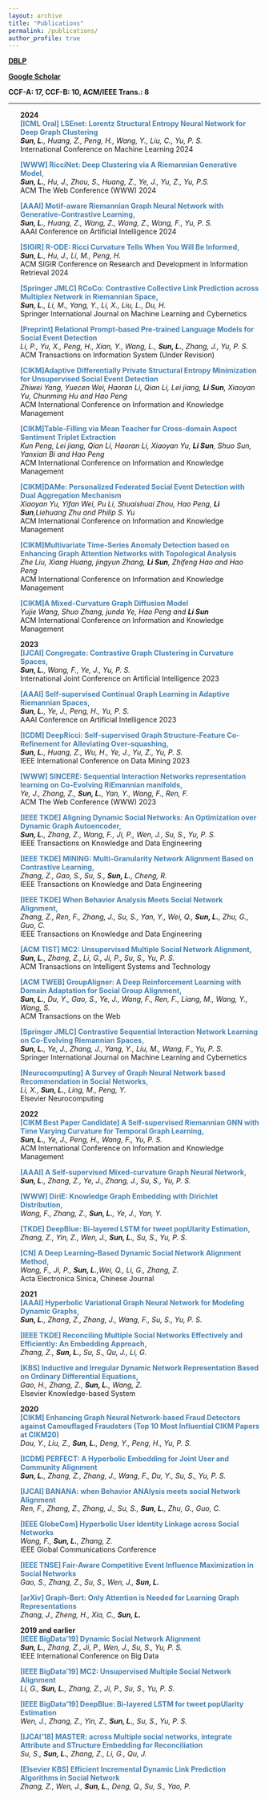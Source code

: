 ```yaml
---
layout: archive
title: "Publications"
permalink: /publications/
author_profile: true
---
```

**[DBLP](https://dblp.org/pid/57/2405-8.html)**

**[Google Scholar](https://scholar.google.com.hk/citations?user=df8FxPAAAAAJ)**

**CCF-A: 17, CCF-B: 10, ACM/IEEE Trans.: 8**

----
<html lang="">
<tr>
<td style="text-align: left;border: none;">
        <!--右侧内容-->
        <ul style="list-style-type: none;">
            <li><strong>2024</strong></li>
            <span style="color:rgb(70,130,180); font-weight:bold;"><li><strong>[ICML Oral]</strong>  LSEnet: Lorentz Structural Entropy Neural Network for Deep Graph Clustering</li></span>
            <li><em><strong>Sun, L.</strong>, Huang, Z., Peng, H., Wang, Y., Liu, C., Yu, P. S.</em></li>
            <li>International Conference on Machine Learning 2024</li>
        </ul>
</td>
</tr>
<tr>
    <td style="text-align: left;border: none;">
        <ul style="list-style-type: none;">
            <span style="color:rgb(70,130,180); font-weight:bold;"><li><strong>[WWW]</strong>  RicciNet: Deep Clustering via A Riemannian Generative Model,</li></span>
            <li><em><strong>Sun, L.</strong>, Hu, J., Zhou, S., Huang, Z., Ye, J., Yu, Z., Yu, P.S.</em></li>
            <li>ACM The Web Conference (WWW) 2024</li>
        </ul>
    </td>
</tr>
<tr>
    <td style="text-align: left;border: none;">
        <ul style="list-style-type: none;">
            <span style="color:rgb(70,130,180); font-weight:bold;"><li><strong>[AAAI]</strong>  Motif-aware Riemannian Graph Neural Network with Generative-Contrastive Learning,</li></span>
            <li><em><strong>Sun, L.</strong>, Huang, Z., Wang, Z., Wang, Z., Wang, F., Yu, P. S.</em></li>
            <li>AAAI Conference on Artificial Intelligence 2024</li>
        </ul>
    </td>
</tr>
<tr>
    <td style="text-align: left;border: none;">
        <ul style="list-style-type: none;">
            <span style="color:rgb(70,130,180); font-weight:bold;"><li><strong>[SIGIR]</strong>  R-ODE: Ricci Curvature Tells When You Will Be Informed,</li></span>
            <li><em><strong>Sun, L.</strong>, Hu, J., Li, M., Peng, H.</em></li>
            <li>ACM SIGIR Conference on Research and Development in Information Retrieval 2024</li>
        </ul>
    </td>
</tr>
<tr>
    <td style="text-align: left;border: none;">
        <ul style="list-style-type: none;">
            <span style="color:rgb(70,130,180); font-weight:bold;"><li><strong>[Springer JMLC]</strong>  RCoCo: Contrastive Collective Link Prediction across Multiplex Network in Riemannian Space,</li></span>
            <li><em><strong>Sun, L.</strong>, Li, M., Yang, Y., Li, X., Liu, L., Du, H.</em></li>
            <li>Springer International Journal on Machine Learning and Cybernetics</li>
        </ul>
    </td>
</tr>
<tr>
    <td style="text-align: left;border: none;">
        <ul style="list-style-type: none;">
            <span style="color:rgb(70,130,180); font-weight:bold;"><li><strong>[Preprint]</strong>  Relational Prompt-based Pre-trained Language Models for Social Event Detection</li></span>
            <li><em>Li, P., Yu, X., Peng, H., Xian, Y., Wang, L., <strong>Sun, L.</strong>, Zhang, J., Yu, P. S.</em></li>
            <li>ACM Transactions on Information System (Under Revision)</li>
        </ul>
    </td>
</tr>
<tr>
    <td style="text-align: left;border: none;">
        <ul style="list-style-type: none;">
            <span style="color:rgb(70,130,180); font-weight:bold;"><li><strong>[CIKM]</strong>Adaptive Differentially Private Structural Entropy Minimization for Unsupervised Social Event Detection</li></span>
            <li><em>Zhiwei Yang, Yuecen Wei, Haoran Li, Qian Li, Lei jiang, <strong>Li Sun</strong>, Xiaoyan Yu, Chunming Hu and Hao Peng</em></li>
            <li>ACM International Conference on Information and Knowledge Management</li>
        </ul>
    </td>
</tr>
<tr>
    <td style="text-align: left;border: none;">
        <ul style="list-style-type: none;">
            <span style="color:rgb(70,130,180); font-weight:bold;"><li><strong>[CIKM]</strong>Table-Filling via Mean Teacher for Cross-domain Aspect Sentiment Triplet Extraction</li></span>
            <li><em>Kun Peng, Lei jiang, Qian Li, Haoran Li, Xiaoyan Yu, <strong>Li Sun</strong>, Shuo Sun, Yanxian Bi and Hao Peng</em></li>
            <li>ACM International Conference on Information and Knowledge Management</li>
        </ul>
    </td>
</tr>
<tr>
    <td style="text-align: left;border: none;">
        <ul style="list-style-type: none;">
            <span style="color:rgb(70,130,180); font-weight:bold;"><li><strong>[CIKM]</strong>DAMe: Personalized Federated Social Event Detection with Dual Aggregation Mechanism</li></span>
            <li><em>Xiaoyan Yu, Yifan Wei, Pu Li, Shuaishuai Zhou, Hao Peng, <strong>Li Sun</strong>,Liehuang Zhu and Philip S. Yu</em></li>
            <li>ACM International Conference on Information and Knowledge Management</li>
        </ul>
    </td>
</tr>
<tr>
    <td style="text-align: left;border: none;">
        <ul style="list-style-type: none;">
            <span style="color:rgb(70,130,180); font-weight:bold;"><li><strong>[CIKM]</strong>Multivariate Time-Series Anomaly Detection based on Enhancing Graph Attention Networks with Topological Analysis</li></span>
            <li><em>Zhe Liu, Xiang Huang, jingyun Zhang, <strong>Li Sun</strong>, Zhifeng Hao and Hao Peng</em></li>
            <li>ACM International Conference on Information and Knowledge Management</li>
        </ul>
    </td>
</tr>
<tr>
    <td style="text-align: left;border: none;">
        <ul style="list-style-type: none;">
            <span style="color:rgb(70,130,180); font-weight:bold;"><li><strong>[CIKM]</strong>A Mixed-Curvature Graph Diffusion Model</li></span>
            <li><em>Yujie Wang, Shuo Zhang, junda Ye, Hao Peng and <strong>Li Sun</strong></em></li>
            <li>ACM International Conference on Information and Knowledge Management</li>
        </ul>
    </td>
</tr>
<tr>
    <td style="text-align: left;border: none;">
        <ul style="list-style-type: none;">
            <li><strong>2023</strong></li>
            <span style="color:rgb(70,130,180); font-weight:bold;"><li><strong>[IJCAI]</strong>  Congregate: Contrastive Graph Clustering in Curvature Spaces,</li></span>
            <li><em><strong>Sun, L.</strong>, Wang, F., Ye, J., Yu, P. S.</em></li>
            <li>International Joint Conference on Artificial Intelligence 2023</li>
        </ul>
    </td>
</tr>
<tr>
    <td style="text-align: left;border: none;">
        <ul style="list-style-type: none;">
            <span style="color:rgb(70,130,180); font-weight:bold;"><li><strong>[AAAI]</strong>  Self-supervised Continual Graph Learning in Adaptive Riemannian Spaces,</li></span>
            <li><em><strong>Sun, L.</strong>, Ye, J., Peng, H., Yu, P. S.</em></li>
            <li>AAAI Conference on Artificial Intelligence 2023</li>
        </ul>
    </td>
</tr>
<tr>
    <td style="text-align: left;border: none;">
        <ul style="list-style-type: none;">
            <span style="color:rgb(70,130,180); font-weight:bold;"><li><strong>[ICDM]</strong>  DeepRicci: Self-supervised Graph Structure-Feature Co-Refinement for Alleviating Over-squashing,</li></span>
            <li><em><strong>Sun, L.</strong>, Huang, Z., Wu, H., Ye, J., Yu, Z., Yu, P. S.</em></li>
            <li>IEEE International Conference on Data Mining 2023</li>
        </ul>
    </td>
</tr>
<tr>
    <td style="text-align: left;border: none;">
        <ul style="list-style-type: none;">
            <span style="color:rgb(70,130,180); font-weight:bold;"><li><strong>[WWW]</strong>  SINCERE: Sequential Interaction Networks representation learning on Co-Evolving RiEmannian manifolds,</li></span>
            <li><em>Ye, J., Zhang, Z., <strong>Sun, L.</strong>, Yan, Y., Wang, F., Ren, F.</em></li>
            <li>ACM The Web Conference (WWW) 2023</li>
        </ul>
    </td>
</tr>
<tr>
    <td style="text-align: left;border: none;">
        <ul style="list-style-type: none;">
            <span style="color:rgb(70,130,180); font-weight:bold;"><li><strong>[IEEE TKDE]</strong>  Aligning Dynamic Social Networks: An Optimization over Dynamic Graph Autoencoder,</li></span>
            <li><em><strong>Sun, L.</strong>, Zhang, Z., Wang, F., Ji, P., Wen, J., Su, S., Yu, P. S.</em></li>
            <li>IEEE Transactions on Knowledge and Data Engineering</li>
        </ul>
    </td>
</tr>
<tr>
    <td style="text-align: left;border: none;">
        <ul style="list-style-type: none;">
            <span style="color:rgb(70,130,180); font-weight:bold;"><li><strong>[IEEE TKDE]</strong>  MINING: Multi-Granularity Network Alignment Based on Contrastive Learning,</li></span>
            <li><em>Zhang, Z., Gao, S., Su, S., <strong>Sun, L.</strong>, Cheng, R.</em></li>
            <li>IEEE Transactions on Knowledge and Data Engineering</li>
        </ul>
    </td>
</tr>
<tr>
    <td style="text-align: left;border: none;">
        <ul style="list-style-type: none;">
            <span style="color:rgb(70,130,180); font-weight:bold;"><li><strong>[IEEE TKDE]</strong>  When Behavior Analysis Meets Social Network Alignment,</li></span>
            <li><em>Zhang, Z., Ren, F., Zhang, J., Su, S., Yan, Y., Wei, Q., <strong>Sun, L.</strong>, Zhu, G., Guo, C.</em></li>
            <li>IEEE Transactions on Knowledge and Data Engineering</li>
        </ul>
    </td>
</tr>
<tr>
    <td style="text-align: left;border: none;">
        <ul style="list-style-type: none;">
            <span style="color:rgb(70,130,180); font-weight:bold;"><li><strong>[ACM TIST]</strong>  MC2: Unsupervised Multiple Social Network Alignment,</li></span>
            <li><em><strong>Sun, L.</strong>, Zhang, Z., Li, G., Ji, P., Su, S., Yu, P. S.</em></li>
            <li>ACM Transactions on Intelligent Systems and Technology</li>
        </ul>
    </td>
</tr>
<tr>
    <td style="text-align: left;border: none;">
        <ul style="list-style-type: none;">
            <span style="color:rgb(70,130,180); font-weight:bold;"><li><strong>[ACM TWEB]</strong>  GroupAligner: A Deep Reinforcement Learning with Domain Adaptation for Social Group Alignment,</li></span>
            <li><em><strong>Sun, L.</strong>, Du, Y., Gao, S., Ye, J., Wang, F., Ren, F., Liang, M., Wang, Y., Wang, S.</em></li>
            <li>ACM Transactions on the Web</li>
        </ul>
    </td>
</tr>
<tr>
    <td style="text-align: left;border: none;">
        <ul style="list-style-type: none;">
            <span style="color:rgb(70,130,180); font-weight:bold;"><li><strong>[Springer JMLC]</strong>  Contrastive Sequential Interaction Network Learning on Co-Evolving Riemannian Spaces,</li></span>
            <li><em><strong>Sun, L.</strong>, Ye, J., Zhang, J., Yang, Y., Liu, M., Wang, F., Yu, P. S.</em></li>
            <li>Springer International Journal on Machine Learning and Cybernetics</li>
        </ul>
    </td>
</tr>
<tr>
    <td style="text-align: left;border: none;">
        <ul style="list-style-type: none;">
            <span style="color:rgb(70,130,180); font-weight:bold;"><li><strong>[Neurocomputing]</strong>  A Survey of Graph Neural Network based Recommendation in Social Networks,</li></span>
            <li><em>Li, X., <strong>Sun, L.</strong>, Ling, M., Peng, Y.</em></li>
            <li>Elsevier Neurocomputing</li>
        </ul>
    </td>
</tr>
<tr>
    <td style="text-align: left;border: none;">
        <ul style="list-style-type: none;">
            <li><strong>2022</strong></li>
            <span style="color:rgb(70,130,180); font-weight:bold;"><li><strong>[CIKM Best Paper Candidate]</strong>  A Self-supervised Riemannian GNN with Time Varying Curvature for Temporal Graph Learning,</li></span>
            <li><em><strong>Sun, L.</strong>, Ye, J., Peng, H., Wang, F., Yu, P. S.</em></li>
            <li>ACM International Conference on Information and Knowledge Management</li>
        </ul>
    </td>
</tr>
<tr>
    <td style="text-align: left;border: none;">
        <ul style="list-style-type: none;">
            <span style="color:rgb(70,130,180); font-weight:bold;"><li><strong>[AAAI]</strong>  A Self-supervised Mixed-curvature Graph Neural Network,</li></span>
            <li><em><strong>Sun, L.</strong>, Zhang, Z., Ye, J., Zhang, J., Su, S., Yu, P. S.</em></li>
        </ul>
    </td>
</tr>
<tr>
    <td style="text-align: left;border: none;">
        <ul style="list-style-type: none;">
            <span style="color:rgb(70,130,180); font-weight:bold;"><li><strong>[WWW]</strong>  DiriE: Knowledge Graph Embedding with Dirichlet Distribution,</li></span>
            <li><em>Wang, F., Zhang, Z., <strong>Sun, L.</strong>, Ye, J., Yan, Y.</em></li>
        </ul>
    </td>
</tr>
<tr>
    <td style="text-align: left;border: none;">
        <ul style="list-style-type: none;">
            <span style="color:rgb(70,130,180); font-weight:bold;"><li><strong>[TKDE]</strong>  DeepBlue: Bi-layered LSTM for tweet popUlarity Estimation,</li></span>
            <li><em>Zhang, Z., Yin, Z., Wen, J., <strong>Sun, L.</strong>, Su, S., Yu, P. S.</em></li>
        </ul>
    </td>
</tr>
<tr>
    <td style="text-align: left;border: none;">
        <ul style="list-style-type: none;">
            <span style="color:rgb(70,130,180); font-weight:bold;"><li><strong>[CN]</strong>  A Deep Learning-Based Dynamic Social Network Alignment Method,</li></span>
            <li><em>Wang, F., Ji, P., <strong>Sun, L.</strong>,Wei, Q., Li, G., Zhang, Z.</em></li>
            <li>Acta Electronica Sinica, Chinese Journal</li>
        </ul>
    </td>
</tr>
<tr>
    <td style="text-align: left;border: none;">
        <ul style="list-style-type: none;">
            <li><strong>2021</strong></li>
            <span style="color:rgb(70,130,180); font-weight:bold;"><li><strong>[AAAI]</strong> Hyperbolic Variational Graph Neural Network for Modeling Dynamic Graphs,</li></span>
            <li><em><strong>Sun, L.</strong>, Zhang, Z., Zhang, J., Wang, F., Su, S., Yu, P. S.</em></li>
        </ul>
    </td>
</tr>
<tr>
    <td style="text-align: left;border: none;">
        <ul style="list-style-type: none;">
            <span style="color:rgb(70,130,180); font-weight:bold;"><li><strong>[IEEE TKDE]</strong> Reconciling Multiple Social Networks Effectively and Efficiently: An Embedding Approach,</li></span>
            <li><em>Zhang, Z., <strong>Sun, L.</strong>, Su, S., Qu, J., Li, G.</em></li>
        </ul>
    </td>
</tr>
<tr>
    <td style="text-align: left;border: none;">
        <ul style="list-style-type: none;">
            <span style="color:rgb(70,130,180); font-weight:bold;"><li><strong>[KBS]</strong> Inductive and Irregular Dynamic Network Representation Based on Ordinary Differential Equations,</li></span>
            <li><em>Gao, H., Zhang, Z., <strong>Sun, L.</strong>, Wang, Z.</em></li>
            <li>Elsevier Knowledge-based System</li>
        </ul>
    </td>
</tr>
<tr>
    <td style="text-align: left;border: none;">
        <ul style="list-style-type: none;">
            <li><strong>2020</strong></li>
            <span style="color:rgb(70,130,180); font-weight:bold;"><li><strong>[CIKM]</strong> Enhancing Graph Neural Network-based Fraud Detectors against Camouflaged Fraudsters (Top 10 Most Influential CIKM Papers at CIKM20)</li></span>
            <li><em>Dou, Y., Liu, Z., <strong>Sun, L.</strong>, Deng, Y., Peng, H., Yu, P. S.</em></li>
        </ul>
    </td>
</tr>
<tr>
    <td style="text-align: left;border: none;">
        <ul style="list-style-type: none;">
            <span style="color:rgb(70,130,180); font-weight:bold;"><li><strong>[ICDM]</strong> PERFECT: A Hyperbolic Embedding for Joint User and Community Alignment</li></span>
            <li><em><strong>Sun, L.</strong>, Zhang, Z., Zhang, J., Wang, F., Du, Y., Su, S., Yu, P. S.</em></li>
        </ul>
    </td>
</tr>
<tr>
    <td style="text-align: left;border: none;">
        <ul style="list-style-type: none;">
            <span style="color:rgb(70,130,180); font-weight:bold;"><li><strong>[IJCAI]</strong> BANANA: when Behavior ANAlysis meets social Network Alignment</li></span>
            <li><em>Ren, F., Zhang, Z., Zhang, J., Su, S., <strong>Sun, L.</strong>, Zhu, G., Guo, C.</em></li>
        </ul>
    </td>
</tr>
<tr>
    <td style="text-align: left;border: none;">
        <ul style="list-style-type: none;">
            <span style="color:rgb(70,130,180); font-weight:bold;"><li><strong>[IEEE GlobeCom]</strong> Hyperbolic User Identity Linkage across Social Networks</li></span>
            <li><em>Wang, F., <strong>Sun, L.</strong>, Zhang, Z.</em></li>
            <li>IEEE Global Communications Conference</li>
        </ul>
    </td>
</tr>
<tr>
    <td style="text-align: left;border: none;">
        <ul style="list-style-type: none;">
            <span style="color:rgb(70,130,180); font-weight:bold;"><li><strong>[IEEE TNSE]</strong> Fair-Aware Competitive Event Influence Maximization in Social Networks</li></span>
            <li><em>Gao, S., Zhang, Z., Su, S., Wen, J., <strong>Sun, L.</strong></em></li>
        </ul>
    </td>
</tr>
<tr>
    <td style="text-align: left;border: none;">
        <ul style="list-style-type: none;">
            <span style="color:rgb(70,130,180); font-weight:bold;"><li><strong>[arXiv]</strong> Graph-Bert: Only Attention is Needed for Learning Graph Representations</li></span>
            <li><em>Zhang, J., Zheng, H., Xia, C., <strong>Sun, L.</strong></em></li>
        </ul>
    </td>
</tr>
<tr>
    <td style="text-align: left;border: none;">
        <ul style="list-style-type: none;">
            <li><strong>2019 and earlier</strong></li>
            <span style="color:rgb(70,130,180); font-weight:bold;"><li><strong>[IEEE BigData’19]</strong> Dynamic Social Network Alignment</li></span>
            <li><em><strong>Sun, L.</strong>, Zhang, Z., Ji, P., Wen, J., Su, S., Yu, P. S.</em></li>
            <li>IEEE International Conference on Big Data</li>
        </ul>
    </td>
</tr>
<tr>
    <td style="text-align: left;border: none;">
        <ul style="list-style-type: none;">
            <span style="color:rgb(70,130,180); font-weight:bold;"><li><strong>[IEEE BigData’19]</strong> MC2: Unsupervised Multiple Social Network Alignment</li></span>
            <li><em>Li, G., <strong>Sun, L.</strong>, Zhang, Z., Ji, P., Su, S., Yu, P. S.</em></li>
        </ul>
    </td>
</tr>
<tr>
    <td style="text-align: left;border: none;">
        <ul style="list-style-type: none;">
            <span style="color:rgb(70,130,180); font-weight:bold;"><li><strong>[IEEE BigData’19]</strong> DeepBlue: Bi-layered LSTM for tweet popUlarity Estimation</li></span>
            <li><em>Wen, J., Zhang, Z., Yin, Z., <strong>Sun, L.</strong>, Su, S., Yu, P. S.</em></li>
        </ul>
    </td>
</tr>
<tr>
    <td style="text-align: left;border: none;">
        <ul style="list-style-type: none;">
            <span style="color:rgb(70,130,180); font-weight:bold;"><li><strong>[IJCAI’18]</strong> MASTER: across Multiple social networks, integrate Attribute and STructure Embedding for Reconciliation</li></span>
            <li><em>Su, S., <strong>Sun, L.</strong>, Zhang, Z., Li, G., Qu, J.</em></li>
        </ul>
    </td>
</tr>
<tr>
    <td style="text-align: left;border: none;">
        <ul style="list-style-type: none;">
            <span style="color:rgb(70,130,180); font-weight:bold;"><li><strong>[Elsevier KBS]</strong> Efficient Incremental Dynamic Link Prediction Algorithms in Social Network</li></span>
            <li><em>Zhang, Z., Wen, J., <strong>Sun, L.</strong>, Deng, Q., Su, S., Yao, P.</em></li>
        </ul>
    </td>
</tr>
</html>




